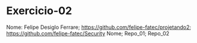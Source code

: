 # Exercicio-02

Nome:
Felipe Desiglo Ferrare; https://github.com/felipe-fatec/projetando2; https://github.com/felipe-fatec/Security
Nome; Repo_01; Repo_02
